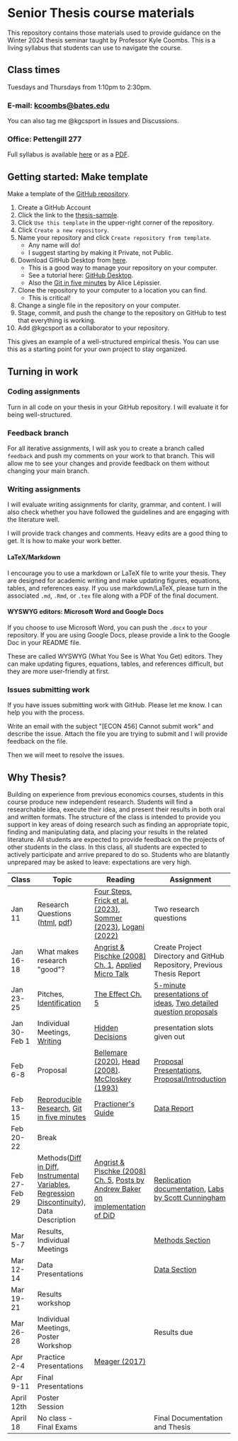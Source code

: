 # Senior Thesis course materials

This repository contains those materials used to provide guidance on the Winter 2024 thesis seminar taught by Professor Kyle Coombs. This is a living syllabus that students can use to navigate the course. 

## Class times

Tuesdays and Thursdays from 1:10pm to 2:30pm.

### E-mail: kcoombs@bates.edu

You can also tag me @kgcsport in Issues and Discussions. 

### Office: Pettengill 277

Full syllabus is available [here](https://github.com/Bates-ECON456-Thesis-Seminar/thesis-course-materials/blob/main/syllabus.md) or as a [PDF](https://github.com/Bates-ECON456-Thesis-Seminar/thesis-course-materials/blob/main/syllabus.pdf).

## Getting started: Make template
Make a template of the [GitHub repository](https://github.com/Bates-ECON456-Thesis-Seminar/thesis-sample). 

1. Create a GitHub Account
2. Click the link to the [thesis-sample](https://github.com/Bates-ECON456-Thesis-Seminar/thesis-sample).
3. Click `Use this template` in the upper-right corner of the repository.
4. Click `Create a new repository`.
5. Name your repository and click `Create repository from template`.
    - Any name will do! 
    - I suggest starting by making it Private, not Public.
6. Download GitHub Desktop from [here](https://desktop.github.com/).
    - This is a good way to manage your repository on your computer.
    - See a tutorial here: [GitHub Desktop](https://docs.github.com/en/desktop/installing-and-configuring-github-desktop/installing-github-desktop).
    - Also the [Git in five minutes](https://alicelepissier.com/git-tutorial/slides.html) by Alice Lépissier.
7. Clone the repository to your computer to a location you can find.
    - This is critical! 
8. Change a single file in the repository on your computer.
9. Stage, commit, and push the change to the repository on GitHub to test that everything is working.
10. Add @kgcsport as a collaborator to your repository.

This gives an example of a well-structured empirical thesis. You can use this as a starting point for your own project to stay organized. 

## Turning in work

### Coding assignments

Turn in all code on your thesis in your GitHub repository. I will evaluate it for being well-structured. 

### Feedback branch

For all iterative assignments, I will ask you to create a branch called `feedback` and push my comments on your work to that branch. This will allow me to see your changes and provide feedback on them without changing your main branch. 

### Writing assignments

I will evaluate writing assignments for clarity, grammar, and content. I will also check whether you have followed the guidelines and are engaging with the literature well. 

I will provide track changes and comments. Heavy edits are a good thing to get. It is how to make your work better. 

#### LaTeX/Markdown

I encourage you to use a markdown or LaTeX file to write your thesis. They are designed for academic writing and make updating figures, equations, tables, and references easy. If you use markdown/LaTeX, please turn in the associated `.md`, `.Rmd`, or `.tex` file along with a PDF of the final document.

#### WYSWYG editors: Microsoft Word and Google Docs

If you choose to use Microsoft Word, you can push the `.docx` to your repository. If you are using Google Docs, please provide a link to the Google Doc in your README file. 

These are called WYSWYG (What You See is What You Get) editors. They can make updating figures, equations, tables, and references difficult, but they are more user-friendly at first. 

### Issues submitting work

If you have issues submitting work with GitHub. Please let me know. I can help you with the process.

Write an email with the subject "[ECON 456] Cannot submit work" and describe the issue. Attach the file you are trying to submit and I will provide feedback on the file. 

Then we will meet to resolve the issues. 

## Why Thesis?

Building on experience from previous economics courses, students in this course produce new
independent research. Students will find a researchable idea, execute their idea, and present their
results in both oral and written formats. The structure of the class is intended to provide you support
in key areas of doing research such as finding an appropriate topic, finding and manipulating data,
and placing your results in the related literature. All students are expected to provide feedback
on the projects of other students in the class. In this class, all students are expected to actively
participate and arrive prepared to do so. Students who are blatantly unprepared may be asked to
leave: expectations are very high.

| Class | Topic | Reading | Assignment |
| --- | --- | --- | --- |
| Jan 11 | Research Questions ([html](https://raw.githack.com/Bates-ECON456-Thesis-Seminar/thesis-course-materials/main/lecture/01-getting-started/01-getting-started.html), [pdf](raw.githack.com/Bates-ECON456-Thesis-Seminar/thesis-course-materials/main/01-getting-started/01-getting-started.pdf)) | [Four Steps](literature/Applied-Micro-Steps-Shapiro.pdf), [Frick et al. (2023)](literature/NetflixStreaming-DiD-EventStudy_2021.pdf), [Sommer (2023)](literature/Sommer_EduExpCPS-FE-2023.pdf), [Logani (2022)](literature/Logani-Final-Thesis-Updated.pdf) | Two research questions |
| Jan 16-18 | What makes research "good"? | [Angrist & Pischke (2008) Ch. 1](https://jonnyphillips.github.io/FLS6415/Class_3/Angrist%20&%20Pischke.pdf), [Applied Micro Talk](literature/Applied-Micro-Talk-Shapiro.pdf) | Create Project Directory and GitHub Repository, Previous Thesis Report |
| Jan 23-25 | Pitches, [Identification](https://nickch-k.github.io/introcausality/Lectures/Lecture_13_Causality.html#/so) | [The Effect Ch. 5](https://theeffectbook.net/ch-Identification.html) | [5-minute presentations of ideas](assignments/initial_pitch.md), [Two detailed question proposals](assignments/detailed_question_proposals.md) | 
| Jan 30-Feb 1 | Individual Meetings, [Writing](https://raw.githack.com/Bates-ECON456-Thesis-Seminar/thesis-course-materials/main/lecture/03-economical-writing/03-economical-writing.html#1) | [Hidden Decisions](literature/The-Influence-of-Hidden-Researcher-Decisions-in-Applied-Microeconomics-HK.pdf) | presentation slots given out |
| Feb 6-8 | Proposal | [Bellemare (2020)](literature/How-to-Write-Applied-Papers-Bellemare-2020.pdf), [Head (2008)](https://blogs.ubc.ca/khead/research/research-advice/formula). [McCloskey (1993)](literature/Economical-Writing-McCloskey-1993.pdf) | [Proposal Presentations](assignments/introduction_presentation.md), [Proposal/Introduction](assignments/introduction_presentation.md) |
| Feb 13-15 | [Reproducible Research](https://raw.githack.com/big-data-and-economics/big-data-class-materials/main/lectures/02-empirical-workflow/02-empirical-workflow.html#1), [Git in five minutes](https://alicelepissier.com/git-tutorial/slides.html) | [Practioner's Guide](literature/CodeAndData-Gentzkow-Shapiro.pdf) | [Data Report](assignments/data_report.md) |
| Feb 20-22 | Break | | |
| Feb 27-Feb 29 |  Methods([Diff in Diff](https://raw.githack.com/big-data-and-economics/big-data-class-materials/main/lectures/11-diff-in-diff/11-diff-in-diff.html#1), [Instrumental Variables](https://raw.githack.com/edrubin/EC421W19/master/LectureNotes/11InstrumentalVariables/11_instrumental_variables.html#1), [Regression Discontinuity](https://raw.githack.com/big-data-and-economics/big-data-class-materials/main/lectures/12-regression-discontinuity/12-regression-discontinuity.html#1)), Data Description | [Angrist & Pischke (2008)  Ch. 5](https://jonnyphillips.github.io/FLS6415/Class_3/Angrist%20&%20Pischke.pdf), [Posts by Andrew Baker on implementation of DiD](https://andrewcbaker.netlify.app/#articles) | [Replication documentation](assignments/replication_documentation.md), [Labs by Scott Cunningham](https://github.com/Mixtape-Sessions/Causal-Inference-2/tree/main?tab=readme-ov-file) |
| Mar 5-7 | Results, Individual Meetings | | [Methods Section](assignments/methods_and_data.md) |
| Mar 12-14 | Data Presentations | | [Data Section](assignments/methods_and_data.md) |
| Mar 19-21 | Results workshop |  | |
| Mar 26-28 | Individual Meetings, Poster Workshop | | Results due |
| Apr 2-4 | Practice Presentations | [Meager (2017)](literature/Public-Speaking-for-Academic-Economists-Meager.pdf) | |
| Apr 9-11 | Final Presentations | | |
| April 12th | Poster Session | | |
| April 18 | No class - Final Exams | | Final Documentation and Thesis |